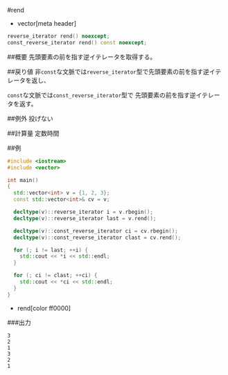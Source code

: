 #rend
* vector[meta header]

```cpp
reverse_iterator rend() noexcept;
const_reverse_iterator rend() const noexcept;
```

##概要
先頭要素の前を指す逆イテレータを取得する。


##戻り値
非`const`な文脈では`reverse_iterator`型で先頭要素の前を指す逆イテレータを返し、

`const`な文脈では`const_reverse_iterator`型で 先頭要素の前を指す逆イテレータを返す。


##例外
投げない


##計算量
定数時間


##例
```cpp
#include <iostream>
#include <vector>

int main()
{
  std::vector<int> v = {1, 2, 3};
  const std::vector<int>& cv = v;

  decltype(v)::reverse_iterator i = v.rbegin();
  decltype(v)::reverse_iterator last = v.rend();

  decltype(v)::const_reverse_iterator ci = cv.rbegin();
  decltype(v)::const_reverse_iterator clast = cv.rend();

  for (; i != last; ++i) {
    std::cout << *i << std::endl;
  }

  for (; ci != clast; ++ci) {
    std::cout << *ci << std::endl;
  }
}
```
* rend[color ff0000]

###出力
```
3
2
1
3
2
1
```

